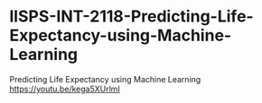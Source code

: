 # llSPS-INT-2118-Predicting-Life-Expectancy-using-Machine-Learning
Predicting Life Expectancy using Machine Learning
https://youtu.be/kega5XUrlmI
